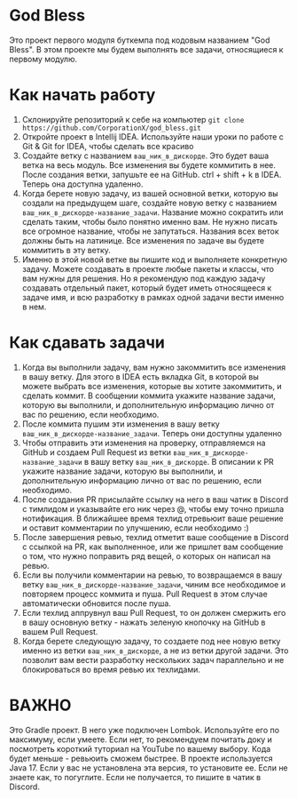 # God Bless

Это проект первого модуля буткемпа под кодовым названием "God Bless".
В этом проекте мы будем выполнять все задачи, относящиеся к первому модулю.

# Как начать работу
1. Склонируйте репозиторий к себе на компьютер
`git clone https://github.com/CorporationX/god_bless.git`
2. Откройте проект в Intellij IDEA. Используйте наши уроки по работе с Git & Git for IDEA, чтобы сделать все красиво
3. Создайте ветку с названием `ваш_ник_в_дискорде`. Это будет ваша ветка на весь модуль. Все изменения вы будете коммитить в нее. После создания ветки, запушьте ее на GitHub. ctrl + shift + k в IDEA. Теперь она доступна удаленно.
4. Когда берете новую задачу, из вашей основной ветки, которую вы создали на предыдущем шаге, создайте новую ветку с названием `ваш_ник_в_дискорде-название_задачи`. Название можно сократить или сделать таким, чтобы было понятно именно вам. Не нужно писать все огромное название, чтобы не запутаться. Названия всех веток должны быть на латинице. Все изменения по задаче вы будете коммитить в эту ветку.
5. Именно в этой новой ветке вы пишите код и выполняете конкретную задачу. Можете создавать в проекте любые пакеты и классы, что вам нужны для решения. Но я рекомендую под каждую задачу создавать отдельный пакет, который будет иметь относящееся к задаче имя, и всю разработку в рамках одной задачи вести именно в нем.

# Как сдавать задачи
1. Когда вы выполнили задачу, вам нужно закоммитить все изменения в вашу ветку. Для этого в IDEA есть вкладка Git, в которой вы можете выбрать все изменения, которые вы хотите закоммитить, и сделать коммит. В сообщении коммита укажите название задачи, которую вы выполнили, и дополнительную информацию лично от вас по решению, если необходимо.
2. После коммита пушим эти изменения в вашу ветку `ваш_ник_в_дискорде-название_задачи`. Теперь они доступны удаленно
3. Чтобы отправить эти изменения на проверку, отправляемся на GitHub и создаем Pull Request из ветки `ваш_ник_в_дискорде-название_задачи` в вашу ветку `ваш_ник_в_дискорде`. В описании к PR укажите название задачи, которую вы выполнили, и дополнительную информацию лично от вас по решению, если необходимо.
4. После создания PR присылайте ссылку на него в ваш чатик в Discord с тимлидом и указывайте его ник через @, чтобы ему точно пришла нотификация. В ближайшее время техлид отревьюит ваше решение и оставит комментарии по улучшению, если необходимо :)
5. После завершения ревью, техлид отметит ваше сообщение в Discord с ссылкой на PR, как выполненное, или же пришлет вам сообщение о том, что нужно поправить ряд вещей, о которых он написал на ревью. 
6. Если вы получили комментарии на ревью, то возвращаемся в вашу ветку `ваш_ник_в_дискорде-название_задачи`, чиним все необходимое и повторяем процесс коммита и пуша. Pull Request в этом случае автоматически обновится после пуша.
7. Если техлид аппрувнул ваш Pull Request, то он должен смержить его в вашу основную ветку - нажать зеленую кнопочку на GitHub в вашем Pull Request.
8. Когда берете следующую задачу, то создаете под нее новую ветку именно из ветки `ваш_ник_в_дискорде`, а не из ветки другой задачи. Это позволит вам вести разработку нескольких задач параллельно и не блокироваться во время ревью их техлидами.

# ВАЖНО
Это Gradle проект. В него уже подключен Lombok. Используйте его по максимуму, если умеете. Если нет, то рекомендуем почитать доку и посмотреть короткий туториал на YouTube по вашему выбору. Кода будет меньше - ревьюить сможем быстрее.
В проекте используется Java 17. Если у вас не установлена эта версия, то установите ее. Если не знаете как, то погуглите. Если не получается, то пишите в чатик в Discord.